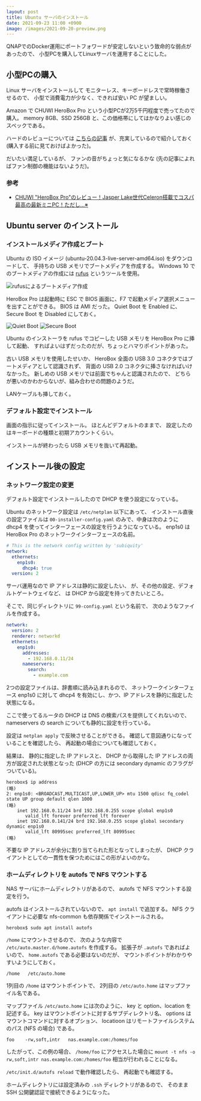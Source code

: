 ```yaml
---
layout: post
title: Ubuntu サーバのインストール
date: 2021-09-23 11:00 +0900
image: /images/2021-09-20-preview.png
---
```

QNAPでのDocker運用にポートフォワードが安定しないという致命的な弱点があったので、
小型PCを購入してLinuxサーバを運用することにした。

## 小型PCの購入

Linux サーバをインストールして
モニターレス、キーボードレスで常時稼働させるので、
小型で消費電力が少なく、できれば安い PC が望ましい。

Amazon で CHUWI HeroBox Pro という小型PCが2万5千円程度で売ってたので購入。
memory 8GB、SSD 256GB と、この価格帯にしてはかなりよい感じのスペックである。

ハードのレビューについては
[こちらの記事](https://www.thun-techblog.com/index.php/blog/chuwi-herobox-pro-review-celeron-n4500/)
が、充実しているので紹介しておく (購入する前に見ておけばよかった)。

だいたい満足しているが、
ファンの音がちょっと気になるかな (先の記事によればファン制御の機能はないようだ)。

### 参考

+ [CHUWI "HeroBox Pro"のレビュー！Jasper Lake世代Celeron搭載でコスパ最高の最新ミニPC！ただし…※](https://www.thun-techblog.com/index.php/blog/chuwi-herobox-pro-review-celeron-n4500/)


## Ubuntu server のインストール

### インストールメディア作成とブート

Ubuntu の ISO イメージ
(ubuntu-20.04.3-live-server-amd64.iso)
をダウンロードして、
手持ちの USB メモリでブートメディアを作成する。
Windows 10 でのブートメディアの作成には
[rufus](https://rufus.ie/ja/)
というツールを使用。

![rufusによるブートメディア作成](/images/2021-09-20-ubuntu-rufus.png)

HeroBox Pro は起動時に ESC で BIOS 画面に、F7 で起動メディア選択メニューを出すことができる。
BIOS は AMI だった。
Quiet Boot を Enabled に、
Secure Boot を Disabled にしておく。

![Quiet Boot](/images/2021-09-20-ubuntu-bios-boot1.png)
![Secure Boot](/images/2021-09-20-ubuntu-bios-boot2.png)

Ubuntu のインストーラを rufus でコピーした USB メモリを HeroBox Pro に挿して起動、
すればよいはずだったのだが、ちょっとハマりポイントがあった。

古い USB メモリを使用したせいか、
HeroBox 全面の USB 3.0 コネクタではブートメディアとして認識されず、
背面の USB 2.0 コネクタに挿さなければいけなかった。
新しめの USB メモリでは前面でちゃんと認識されたので、
どちらが悪いのかわからないが、組み合わせの問題のようだ。

LANケーブルも挿しておく。

### デフォルト設定でインストール

画面の指示に従ってインストール。
ほとんどデフォルトのままで、
設定したのはキーボードの種類と初期アカウントくらい。

インストールが終わったら USB メモリを抜いて再起動。


## インストール後の設定
### ネットワーク設定の変更

デフォルト設定でインストールしたので
DHCP を使う設定になっている。

Ubuntu のネットワーク設定は `/etc/netplan` 以下にあって、
インストール直後の設定ファイルは
`00-installer-config.yaml`
のみで、中身は次のように dhcp4 を使ってインターフェースの設定を行うようになっている。
enp1s0 は HeroBox Pro のネットワークインターフェースの名前。

```yaml
# This is the network config written by 'subiquity'
network:
  ethernets:
    enp1s0:
      dhcp4: true
  version: 2
```

サーバ運用なので IP アドレスは静的に設定したい、
が、その他の設定、デフォルトゲートウェイなど、
は DHCP から設定を持ってきたいところ。

そこで、同じディレクトリに `99-config.yaml` という名前で、
次のようなファイルを作成する。

```yaml
network:
  version: 2
  renderer: networkd
  ethernets:
    enp1s0:
      addresses:
        - 192.168.0.11/24
      nameservers:
        search:
          - example.com
```

2つの設定ファイルは、辞書順に読み込まれるので、
ネットワークインターフェース enp1s0 に対して
dhcp4 を有効にし、かつ、IP アドレスを静的に指定した状態になる。

ここで使ってるルータの DHCP は DNS の検索パスを提供してくれないので、
nameservers の search についても静的に設定を行っている。

設定は `netplan apply` で反映させることができる。
確認して意図通りになっていることを確認したら、
再起動の場合についても確認しておく。

結果は、
静的に指定した IP アドレスと、
DHCP から取得した IP アドレスの両方が設定された状態となった
(DHCP の方には secondary dynamic のフラグがついている)。

```
herobox$ ip address
(略)
2: enp1s0: <BROADCAST,MULTICAST,UP,LOWER_UP> mtu 1500 qdisc fq_codel state UP group default qlen 1000
(略)
    inet 192.168.0.11/24 brd 192.168.0.255 scope global enp1s0
       valid_lft forever preferred_lft forever
    inet 192.168.0.141/24 brd 192.168.0.255 scope global secondary dynamic enp1s0
       valid_lft 80995sec preferred_lft 80995sec
(略)
```

不要な IP アドレスが余分に割り当てられた形となってしまったが、
DHCP クライアントとしての一貫性を保つためにはこの形がよいのかな。

### ホームディレクトリを autofs で NFS マウントする

NAS サーバにホームディレクトリがあるので、
autofs で NFS マウントする設定を行う。

autofs はインストールされていないので、
`apt install` で追加する。
NFS クライアントに必要な nfs-common も依存関係でインストールされる。

```
herobox$ sudo apt install autofs
```

`/home` にマウントさせるので、
次のような内容で
`/etc/auto.master.d/home.autofs`
を作成する。
拡張子が `.autofs` であればよいので、
`home.autofs` である必要はないのだが、
マウントポイントがわかりやすいようにしておく。

```
/home   /etc/auto.home
```

1列目の `/home` はマウントポイントで、
2列目の `/etc/auto.home` はマップファイル名である。

マップファイル `/etc/auto.home` には次のように、
key と option、location を記述する。
key はマウントポイントに対するサブディレクトリ名、
options はマウントコマンドに対するオプション、
locatioon はリモートファイルシステムのパス (NFS の場合) である。

```
foo    -rw,soft,intr   nas.example.com:/homes/foo
```

したがって、この例の場合、
`/home/foo` にアクセスした場合に
`mount -t nfs -o rw,soft,intr nas.example.com:/homes/foo`
相当が行われることになる。

`/etc/init.d/autofs reload` で動作確認したら、
再起動でも確認する。

ホームディレクトリには設定済みの `.ssh` ディレクトリがあるので、
そのまま SSH 公開鍵認証で接続できるようになった。
